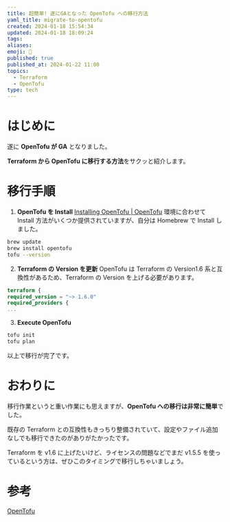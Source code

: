 ```yaml
---
title: 超簡単! 遂にGAとなった OpenTofu への移行方法
yaml_title: migrate-to-opentofu
created: 2024-01-18 15:54:34
updated: 2024-01-18 18:09:24
tags: 
aliases: 
emoji: 🤖
published: true
published_at: 2024-01-22 11:00
topics:
  - Terraform
  - OpenTofu
type: tech
---
```

# はじめに

遂に **OpenTofu が GA** となりました。

**Terraform から OpenTofu に移行する方法**をサクッと紹介します。

# 移行手順
1. **OpenTofu を Install**
[Installing OpenTofu | OpenTofu](https://opentofu.org/docs/intro/install/)
環境に合わせて Install 方法がいくつか提供されていますが、自分は Homebrew で Install しました。
```sh
brew update
brew install opentofu
tofu --version
```
2. **Terraform の Version を更新**
OpenTofu は Terraform の Version1.6 系と互換性があるため、Terraform の Version を上げる必要があります。
```providers.tf
terraform {
required_version = "~> 1.6.0"
required_providers {
...
```
3. **Execute OpenTofu**
```sh
tofu init
tofu plan
```

以上で移行が完了です。

# おわりに

移行作業というと重い作業にも思えますが、**OpenTofu への移行は非常に簡単**でした。

既存の Terraform との互換性もきっちり整備されていて、設定やファイル追加なしでも移行できたのがありがたかったです。

Terraform を v1.6 に上げたいけど、ライセンスの問題などでまだ v1.5.5 を使っているという方は、ぜひこのタイミングで移行しちゃいましょう。

# 参考

[OpenTofu](https://opentofu.org/docs/intro/migration)
